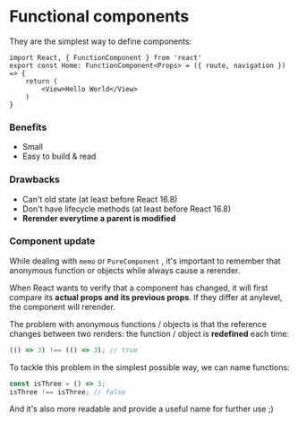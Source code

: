 # Functional components

They are the simplest way to define components:

```tsx
import React, { FunctionComponent } from 'react'
export const Home: FunctionComponent<Props> = ({ route, navigation }) => {
    return (
        <View>Hello World</View>
    )
}
```
### Benefits

- Small
- Easy to build & read

### Drawbacks

- Can't old state (at least before React 16.8)
- Don't have lifecycle methods (at least before React 16.8)
- **Rerender everytime a parent is modified**

### Component update

While dealing with `memo` or `PureComponent` , it's important to remember that anonymous function or objects while always cause a rerender.

When React wants to verify that a component has changed, it will first compare its **actual props and its previous props**. If they differ at anylevel, the component will rerender.

The problem with anonymous functions / objects is that the reference changes between two renders: the function / object is **redefined** each time:

```javascript
(() => 3) !== (() => 3); // true
```

To tackle this problem in the simplest possible way, we can name functions:

```javascript
const isThree = () => 3;
isThree !== isThree; // false
```

And it's also more readable and provide a useful name for further use ;)